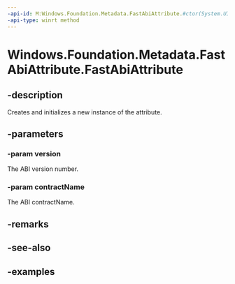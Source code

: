 ```yaml
---
-api-id: M:Windows.Foundation.Metadata.FastAbiAttribute.#ctor(System.UInt32,System.String)
-api-type: winrt method
---
```


<!-- Method syntax.
public FastAbiAttribute.FastAbiAttribute(UInt32 version, String contractName)
-->

# Windows.Foundation.Metadata.FastAbiAttribute.FastAbiAttribute

## -description

Creates and initializes a new instance of the attribute.

## -parameters
### -param version
The ABI version number.

### -param contractName
The ABI contractName.

## -remarks

## -see-also

## -examples

